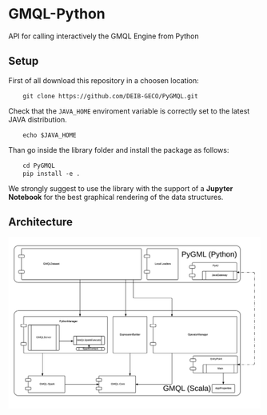 # GMQL-Python
API for calling interactively the GMQL Engine from Python

## Setup
First of all download this repository in a choosen location:
```
    git clone https://github.com/DEIB-GECO/PyGMQL.git
```
Check that the `JAVA_HOME` enviroment variable is correctly set to the latest JAVA distribution.
```
    echo $JAVA_HOME
```
Than go inside the library folder and install the package as follows:
```
    cd PyGMQL
    pip install -e .
```

We strongly suggest to use the library with the support of a **Jupyter Notebook**
for the best graphical rendering of the data structures.

## Architecture
<img src="./images/PyGML - Architecture.png">
